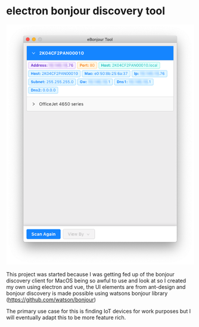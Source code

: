 # electron bonjour discovery tool

![Screenshot](/images/example.png)

This project was started because I was getting fed up of the bonjour discovery client for MacOS being so awful to use and look at so I created my own using electron and vue, the UI elements are from ant-design and bonjour discovery is made possible using watsons bonjour library (https://github.com/watson/bonjour)

The primary use case for this is finding IoT devices for work purposes but I will eventually adapt this to be more feature rich.
